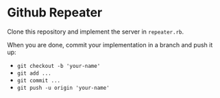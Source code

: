 # Github Repeater

Clone this repository and implement the server in `repeater.rb`.

When you are done, commit your implementation in a branch and push it up:

* `git checkout -b 'your-name'`
* `git add ...`
* `git commit ...`
* `git push -u origin 'your-name'`
